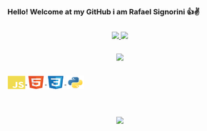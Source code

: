 ### Hello! Welcome at my GitHub i am Rafael Signorini 👍✌️
##
<div align="center">
  <a href="https://github.com/RafaelSignorini">
  <img height="180em" src="https://github-readme-stats.vercel.app/api?username=RafaelSignorini&show_icons=true&theme=midnight-purple"/>
  <img height="180em" src="https://github-readme-stats.vercel.app/api/top-langs/?username=RafaelSignorini&layout=compact&langs_count=7&theme=midnight-purple"/>
</div>

  ##
  
  <p align="center">
    <img src="https://github-profile-trophy.vercel.app/?username=RafaelSignorini&theme=neon&row=2&no-bg=true&column=3&margin-w=15&margin-h=15" />
  </p>

<div style="display: inline_block"><br>
  <img align="center" alt="Js" height="30" width="40" src="https://raw.githubusercontent.com/devicons/devicon/master/icons/javascript/javascript-plain.svg">
  <img align="center" alt="HTML" height="30" width="40" src="https://raw.githubusercontent.com/devicons/devicon/master/icons/html5/html5-original.svg">
  <img align="center" alt="CSS" height="30" width="40" src="https://raw.githubusercontent.com/devicons/devicon/master/icons/css3/css3-original.svg">
  <img align="center" alt="Python" height="30" width="40" src="https://raw.githubusercontent.com/devicons/devicon/master/icons/python/python-original.svg">
</div>

  ##
  
<div>

<div align="center">
<br><p align="centre">
<p align="center"><img align="center" src="https://profile-counter.glitch.me/{RafaelSignorini}/count.svg" /></p> 
<br>
</div>
